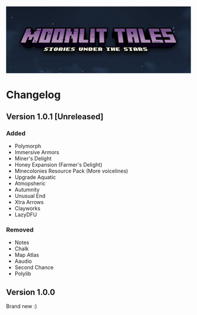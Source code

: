 <a href="https://github.com/Lost-Outpost/moonlit-tales/blob/main/README.md"><img src="images/banner.jpg" target="_blank"></a>

# Changelog

## Version 1.0.1 [Unreleased]

### Added
+ Polymorph
+ Immersive Armors
+ Miner's Delight
+ Honey Expansion (Farmer's Delight)
+ Minecolonies Resource Pack (More voicelines)
+ Upgrade Aquatic
+ Atmopsheric
+ Autumnity
+ Unusual End
+ Xtra Arrows
+ Clayworks
+ LazyDFU


### Removed
+ Notes
+ Chalk
+ Map Atlas
+ Aaudio
+ Second Chance
+ Polylib

## Version 1.0.0
Brand new :)
